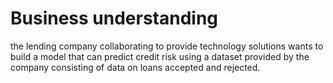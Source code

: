 # Business understanding

the lending company collaborating to provide technology solutions wants to build a model that can predict credit risk using a dataset provided by the company consisting of data on loans accepted and rejected.
